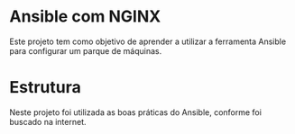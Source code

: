 # Ansible com NGINX

Este projeto tem como objetivo de aprender a utilizar a ferramenta Ansible para configurar um parque de máquinas.

# Estrutura

Neste projeto foi utilizada as boas práticas do Ansible, conforme foi buscado na internet.
